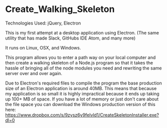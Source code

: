 # Create_Walking_Skeleton

Technologies Used: jQuery, Electron

This is my first attempt at a desktop application using Electron. (The same utility that has made Slack, GitHubs IDE Atom, and many more)

It runs on Linux, OSX, and Windows.

This program allows you to enter a path way on your local computer and then create a walking skeleton of a Node.js program so that it takes the hassle of bringing all of the node modules you need and rewriting the same server over and over again.

Due to Electron's required files to compile the program the base production size of an Electron application is around 40MB. This means that because my application is so small it is highly impractical because it ends up taking up 100+ MB of space.  If you have a lot of memory or just don't care about the file space you can download the Windows production version of this here: https://www.dropbox.com/s/9zysz6y9felvld1/CreateSkeletonInstaller.exe?dl=0
